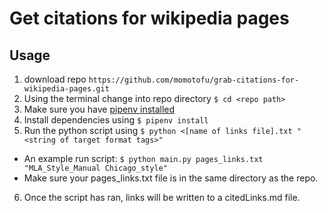 # Get citations for wikipedia pages

## Usage
1. download repo `https://github.com/momotofu/grab-citations-for-wikipedia-pages.git`
2. Using the terminal change into repo directory `$ cd <repo path>`
3. Make sure you have [pipenv installed](https://pipenv.readthedocs.io/en/latest/)
4. Install dependencies using `$ pipenv install`
5. Run the python script using `$ python <[name of links file].txt "<string of target format tags>"`
* An example run script: `$ python main.py pages_links.txt "MLA_Style_Manual Chicago_style"`
* Make sure your pages_links.txt file is in the same directory as the
  repo.
6. Once the script has ran, links will be written to a citedLinks.md
   file.
